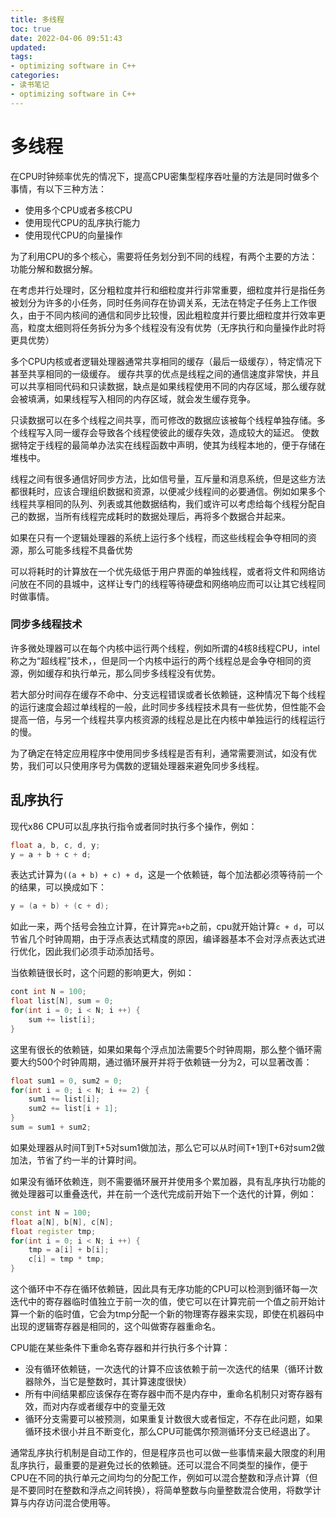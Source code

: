 ```yaml
---
title: 多线程
toc: true
date: 2022-04-06 09:51:43
updated:
tags:
- optimizing software in C++
categories:
- 读书笔记
- optimizing software in C++
---
```


# 多线程

在CPU时钟频率优先的情况下，提高CPU密集型程序吞吐量的方法是同时做多个事情，有以下三种方法：
- 使用多个CPU或者多核CPU
- 使用现代CPU的乱序执行能力
- 使用现代CPU的向量操作

为了利用CPU的多个核心，需要将任务划分到不同的线程，有两个主要的方法：功能分解和数据分解。

在考虑并行处理时，区分粗粒度并行和细粒度并行非常重要，细粒度并行是指任务被划分为许多的小任务，同时任务间存在协调关系，无法在特定子任务上工作很久，由于不同内核间的通信和同步比较慢，因此粗粒度并行要比细粒度并行效率更高，粒度太细则将任务拆分为多个线程没有没有优势（无序执行和向量操作此时将更具优势）

多个CPU内核或者逻辑处理器通常共享相同的缓存（最后一级缓存），特定情况下甚至共享相同的一级缓存。
缓存共享的优点是线程之间的通信速度非常快，并且可以共享相同代码和只读数据，缺点是如果线程使用不同的内存区域，那么缓存就会被填满，如果线程写入相同的内存区域，就会发生缓存竞争。

只读数据可以在多个线程之间共享，而可修改的数据应该被每个线程单独存储。多个线程写入同一缓存会导致各个线程使彼此的缓存失效，造成较大的延迟。 使数据特定于线程的最简单办法实在线程函数中声明，使其为线程本地的，便于存储在堆栈中。

线程之间有很多通信好同步方法，比如信号量，互斥量和消息系统，但是这些方法都很耗时，应该合理组织数据和资源，以便减少线程间的必要通信。例如如果多个线程共享相同的队列、列表或其他数据结构，我们或许可以考虑给每个线程分配自己的数据，当所有线程完成耗时的数据处理后，再将多个数据合并起来。

如果在只有一个逻辑处理器的系统上运行多个线程，而这些线程会争夺相同的资源，那么可能多线程不具备优势

可以将耗时的计算放在一个优先级低于用户界面的单独线程，或者将文件和网络访问放在不同的县城中，这样让专门的线程等待硬盘和网络响应而可以让其它线程同时做事情。


### 同步多线程技术
许多微处理器可以在每个内核中运行两个线程，例如所谓的4核8线程CPU，intel称之为“超线程”技术，，但是同一个内核中运行的两个线程总是会争夺相同的资源，例如缓存和执行单元，那么同步多线程没有优势。

若大部分时间存在缓存不命中、分支远程错误或者长依赖链，这种情况下每个线程的运行速度会超过单线程的一般，此时同步多线程技术具有一些优势，但性能不会提高一倍，与另一个线程共享内核资源的线程总是比在内核中单独运行的线程运行的慢。

为了确定在特定应用程序中使用同步多线程是否有利，通常需要测试，如没有优势，我们可以只使用序号为偶数的逻辑处理器来避免同步多线程。

## 乱序执行

现代x86 CPU可以乱序执行指令或者同时执行多个操作，例如：
```cpp
float a, b, c, d, y;
y = a + b + c + d;
``` 
表达式计算为`((a + b) + c) + d`，这是一个依赖链，每个加法都必须等待前一个的结果，可以换成如下：

```cpp
y = (a + b) + (c + d);
```
如此一来，两个括号会独立计算，在计算完`a+b`之前，cpu就开始计算`c + d`，可以节省几个时钟周期，由于浮点表达式精度的原因，编译器基本不会对浮点表达式进行优化，因此我们必须手动添加括号。


当依赖链很长时，这个问题的影响更大，例如：
```cpp
cont int N = 100;
float list[N], sum = 0;
for(int i = 0; i < N; i ++) {
    sum += list[i];
}
```
这里有很长的依赖链，如果如果每个浮点加法需要5个时钟周期，那么整个循环需要大约500个时钟周期，通过循环展开并将于依赖链一分为2，可以显著改善：

```cpp
float sum1 = 0, sum2 = 0;
for(int i = 0; i < N; i += 2) {
    sum1 += list[i];
    sum2 += list[i + 1];
}
sum = sum1 + sum2;
```
如果处理器从时间T到T+5对sum1做加法，那么它可以从时间T+1到T+6对sum2做加法，节省了约一半的计算时间。

如果没有循环依赖连，则不需要循环展开并使用多个累加器，具有乱序执行功能的微处理器可以重叠迭代，并在前一个迭代完成前开始下一个迭代的计算，例如：
```cpp
const int N = 100;
float a[N], b[N], c[N];
float register tmp;
for(int i = 0; i < N; i ++) {
    tmp = a[i] + b[i];
    c[i] = tmp * tmp;
}
```
这个循环中不存在循环依赖链，因此具有无序功能的CPU可以检测到循环每一次迭代中的寄存器临时值独立于前一次的值，使它可以在计算完前一个值之前开始计算一个新的临时值，它会为tmp分配一个新的物理寄存器来实现，即使在机器码中出现的逻辑寄存器是相同的，这个叫做寄存器重命名。

CPU能在某些条件下重命名寄存器和并行执行多个计算：
-  没有循环依赖链，一次迭代的计算不应该依赖于前一次迭代的结果（循环计数器除外，当它是整数时，其计算速度很快）
-  所有中间结果都应该保存在寄存器中而不是内存中，重命名机制只对寄存器有效，而对内存或者缓存中的变量无效
-  循环分支需要可以被预测，如果重复计数很大或者恒定，不存在此问题，如果循环技术很小并且不断变化，那么CPU可能偶尔预测循环分支已经退出了。

通常乱序执行机制是自动工作的，但是程序员也可以做一些事情来最大限度的利用乱序执行，最重要的是避免过长的依赖链。还可以混合不同类型的操作，便于CPU在不同的执行单元之间均匀的分配工作，例如可以混合整数和浮点计算（但是不要同时在整数和浮点之间转换），将简单整数与向量整数混合使用，将数学计算与内存访问混合使用等。

<!--more-->